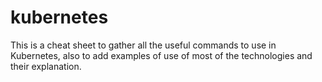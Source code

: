 # kubernetes
This is a cheat sheet to gather all the useful commands to use in Kubernetes, also to add examples of use of most of the technologies and their explanation.
